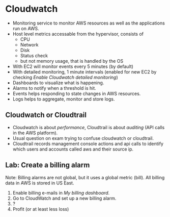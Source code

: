 # Cloudwatch

- Monitoring service to monitor AWS resources as well as the applications run on AWS.
- Host level metrics accessable from the hypervisor, consists of
  - CPU
  - Network
  - Disk
  - Status check
  - but not memory usage, that is handled by the OS
- With EC2 will monitor events every 5 minutes (by default)
- With detailed monitoring, 1 minute intervals (enabled for new EC2 by checking _Enable Cloudwatch detailed monitoring_)
- Dashboards to visualize what is happening.
- Alarms to notify when a threshold is hit.
- Events helps responding to state changes in AWS resources.
- Logs helps to aggregate, monitor and store logs.

## Cloudwatch or Cloudtrail

- Cloudwatch is about _performance_, Cloudtrail is about _auditing_ (API calls in the AWS platform).
- Usual question on exam trying to confuse cloudwatch or cloudtrail.
- Cloudtrail records management console actions and api calls to identify which users and accounts called aws and their source ip.

## Lab: Create a billing alarm

Note: Billing alarms are not global, but it uses a global metric (bill). All billing data in AWS is stored in US East.

1. Enable billing e-mails in _My billing dashboard_.
2. Go to CloudWatch and set up a new billing alarm.
3. ?
4. Profit (or at least less loss)
